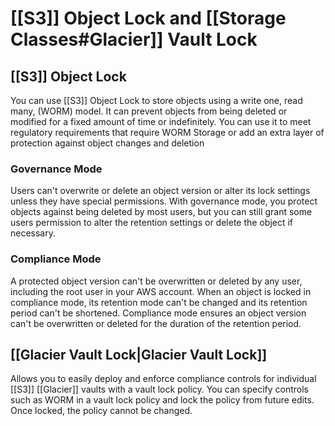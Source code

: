 # [[S3]] Object Lock and [[Storage Classes#Glacier]] Vault Lock
## [[S3]] Object Lock
You can use [[S3]] Object Lock to store objects using a write one, read many, (WORM) model. It can prevent objects from being deleted or modified for a fixed amount of time or indefinitely. You can use it to meet regulatory requirements that require WORM Storage or add an extra layer of protection against object changes and deletion

### Governance Mode
Users can't overwrite or delete an object version or alter its lock settings unless they have special permissions.
With governance mode, you protect objects against being deleted by most users, but you can still grant some users permission to alter the retention settings or delete the object if necessary.

### Compliance Mode
A protected object version can't be overwritten or deleted by any user, including the root user in your AWS account. When an object is locked in compliance mode, its retention mode can't be changed and its retention period can't be shortened. Compliance mode ensures an object version can't be overwritten or deleted for the duration of the retention period.


## [[Glacier Vault Lock|Glacier Vault Lock]]
Allows you to easily deploy and enforce compliance controls for individual [[S3]] [[Glacier]] vaults with a vault lock policy. You can specify controls such as WORM in a vault lock policy and lock the policy from future edits. Once locked, the policy cannot be changed.
